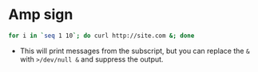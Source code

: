 # Amp sign

```sh
for i in `seq 1 10`; do curl http://site.com &; done
```

- This will print messages from the subscript, but you can replace the `&` with `>/dev/null &` and suppress the output.
